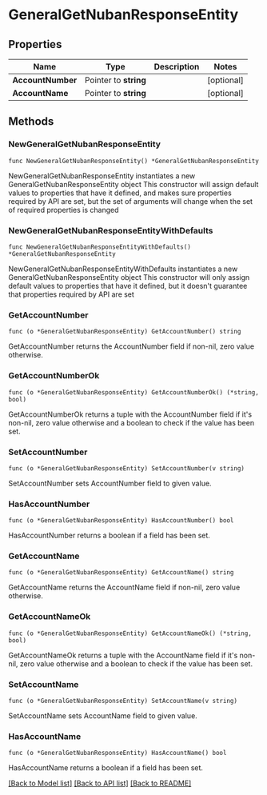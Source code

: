 # GeneralGetNubanResponseEntity

## Properties

Name | Type | Description | Notes
------------ | ------------- | ------------- | -------------
**AccountNumber** | Pointer to **string** |  | [optional] 
**AccountName** | Pointer to **string** |  | [optional] 

## Methods

### NewGeneralGetNubanResponseEntity

`func NewGeneralGetNubanResponseEntity() *GeneralGetNubanResponseEntity`

NewGeneralGetNubanResponseEntity instantiates a new GeneralGetNubanResponseEntity object
This constructor will assign default values to properties that have it defined,
and makes sure properties required by API are set, but the set of arguments
will change when the set of required properties is changed

### NewGeneralGetNubanResponseEntityWithDefaults

`func NewGeneralGetNubanResponseEntityWithDefaults() *GeneralGetNubanResponseEntity`

NewGeneralGetNubanResponseEntityWithDefaults instantiates a new GeneralGetNubanResponseEntity object
This constructor will only assign default values to properties that have it defined,
but it doesn't guarantee that properties required by API are set

### GetAccountNumber

`func (o *GeneralGetNubanResponseEntity) GetAccountNumber() string`

GetAccountNumber returns the AccountNumber field if non-nil, zero value otherwise.

### GetAccountNumberOk

`func (o *GeneralGetNubanResponseEntity) GetAccountNumberOk() (*string, bool)`

GetAccountNumberOk returns a tuple with the AccountNumber field if it's non-nil, zero value otherwise
and a boolean to check if the value has been set.

### SetAccountNumber

`func (o *GeneralGetNubanResponseEntity) SetAccountNumber(v string)`

SetAccountNumber sets AccountNumber field to given value.

### HasAccountNumber

`func (o *GeneralGetNubanResponseEntity) HasAccountNumber() bool`

HasAccountNumber returns a boolean if a field has been set.

### GetAccountName

`func (o *GeneralGetNubanResponseEntity) GetAccountName() string`

GetAccountName returns the AccountName field if non-nil, zero value otherwise.

### GetAccountNameOk

`func (o *GeneralGetNubanResponseEntity) GetAccountNameOk() (*string, bool)`

GetAccountNameOk returns a tuple with the AccountName field if it's non-nil, zero value otherwise
and a boolean to check if the value has been set.

### SetAccountName

`func (o *GeneralGetNubanResponseEntity) SetAccountName(v string)`

SetAccountName sets AccountName field to given value.

### HasAccountName

`func (o *GeneralGetNubanResponseEntity) HasAccountName() bool`

HasAccountName returns a boolean if a field has been set.


[[Back to Model list]](../README.md#documentation-for-models) [[Back to API list]](../README.md#documentation-for-api-endpoints) [[Back to README]](../README.md)



